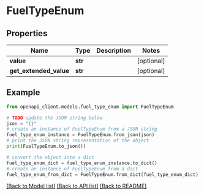 # FuelTypeEnum


## Properties

Name | Type | Description | Notes
------------ | ------------- | ------------- | -------------
**value** | **str** |  | [optional] 
**get_extended_value** | **str** |  | [optional] 

## Example

```python
from openapi_client.models.fuel_type_enum import FuelTypeEnum

# TODO update the JSON string below
json = "{}"
# create an instance of FuelTypeEnum from a JSON string
fuel_type_enum_instance = FuelTypeEnum.from_json(json)
# print the JSON string representation of the object
print(FuelTypeEnum.to_json())

# convert the object into a dict
fuel_type_enum_dict = fuel_type_enum_instance.to_dict()
# create an instance of FuelTypeEnum from a dict
fuel_type_enum_from_dict = FuelTypeEnum.from_dict(fuel_type_enum_dict)
```
[[Back to Model list]](../README.md#documentation-for-models) [[Back to API list]](../README.md#documentation-for-api-endpoints) [[Back to README]](../README.md)



